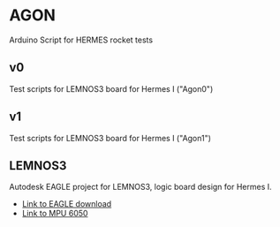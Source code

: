 # AGON 
 Arduino Script for HERMES rocket tests

## v0
Test scripts for LEMNOS3 board for Hermes I ("Agon0")

## v1
Test scripts for LEMNOS3 board for Hermes I ("Agon1")

## LEMNOS3
Autodesk EAGLE project for LEMNOS3, logic board design for Hermes I. 
- [Link to EAGLE download](https://www.autodesk.com/products/eagle/overview?plc=F360&term=1-YEAR&support=ADVANCED&quantity=1)
- [Link to MPU 6050](https://www.sparkfun.com/products/11028)
